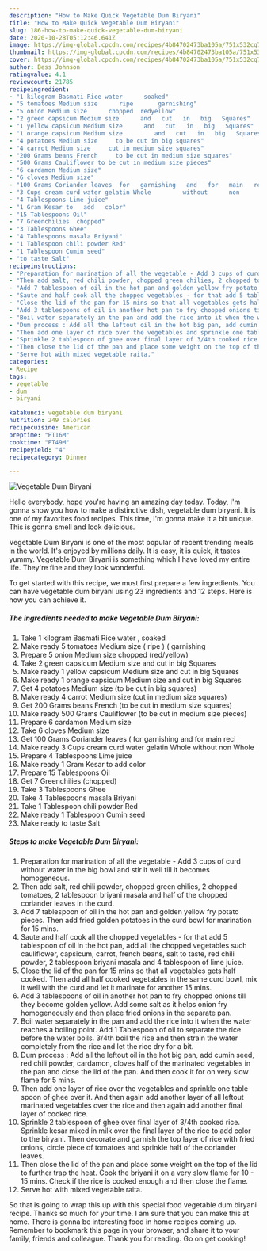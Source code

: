 ```yaml
---
description: "How to Make Quick Vegetable Dum Biryani"
title: "How to Make Quick Vegetable Dum Biryani"
slug: 186-how-to-make-quick-vegetable-dum-biryani
date: 2020-10-28T05:12:46.641Z
image: https://img-global.cpcdn.com/recipes/4b84702473ba105a/751x532cq70/vegetable-dum-biryani-recipe-main-photo.jpg
thumbnail: https://img-global.cpcdn.com/recipes/4b84702473ba105a/751x532cq70/vegetable-dum-biryani-recipe-main-photo.jpg
cover: https://img-global.cpcdn.com/recipes/4b84702473ba105a/751x532cq70/vegetable-dum-biryani-recipe-main-photo.jpg
author: Bess Johnson
ratingvalue: 4.1
reviewcount: 21785
recipeingredient:
- "1 kilogram Basmati Rice water      soaked"
- "5 tomatoes Medium size      ripe 	  garnishing"
- "5 onion Medium size      chopped  redyellow"
- "2 green capsicum Medium size      and   cut   in   big   Squares"
- "1 yellow capsicum Medium size      and   cut   in   big   Squares"
- "1 orange capsicum Medium size         and   cut   in   big   Squares"
- "4 potatoes Medium size     to be cut in big squares"
- "4 carrot Medium size     cut in medium size squares"
- "200 Grams beans French     to be cut in medium size squares"
- "500 Grams Cauliflower to be cut in medium size pieces"
- "6 cardamon Medium size"
- "6 cloves Medium size"
- "100 Grams Coriander leaves  for   garnishing   and   for   main   reci"
- "3 Cups cream curd water gelatin Whole         without      non      Whole"
- "4 Tablespoons Lime juice"
- "1 Gram Kesar to   add   color"
- "15 Tablespoons Oil"
- "7 Greenchilies  chopped"
- "3 Tablespoons Ghee"
- "4 Tablespoons masala Briyani"
- "1 Tablespoon chili powder Red"
- "1 Tablespoon Cumin seed"
- "to taste Salt"
recipeinstructions:
- "Preparation for marination of all the vegetable - Add 3 cups of curd without water in the big bowl and stir it well till it becomes homogeneous."
- "Then add salt, red chili powder, chopped green chilies, 2 chopped tomatoes, 2 tablespoon briyani masala and half of the chopped coriander leaves in the curd."
- "Add 7 tablespoon of oil in the hot pan and golden yellow fry potato pieces. Then add fried golden potatoes in the curd bowl for marination for 15 mins."
- "Saute and half cook all the chopped vegetables - for that add 5 tablespoon of oil in the hot pan, add all the chopped vegetables such cauliflower, capsicum, carrot, french beans, salt to taste, red chili powder, 2 tablespoon briyani masala and 4 tablespoon of lime juice."
- "Close the lid of the pan for 15 mins so that all vegetables gets half cooked. Then add all half cooked vegetables in the same curd bowl, mix it well with the curd and let it marinate for another 15 mins."
- "Add 3 tablespoons of oil in another hot pan to fry chopped onions till they become golden yellow. Add some salt as it helps onion fry homogeneously and then place fried onions in the separate pan."
- "Boil water separately in the pan and add the rice into it when the water reaches a boiling point. Add 1 Tablespoon of oil to separate the rice before the water boils. 3/4th boil the rice and then strain the water completely from the rice and let the rice dry for a bit."
- "Dum process : Add all the leftout oil in the hot big pan, add cumin seed, red chili powder, cardamon, cloves half of the marinated vegetables in the pan and close the lid of the pan. And then cook it for on very slow flame for 5 mins."
- "Then add one layer of rice over the vegetables and sprinkle one table spoon of ghee over it. And then again add another layer of all leftout marinated vegetables over the rice and then again add another final layer of cooked rice."
- "Sprinkle 2 tablespoon of ghee over final layer of 3/4th cooked rice. Sprinkle kesar mixed in milk over the final layer of the rice to add color to the biryani. Then decorate and garnish the top layer of rice with fried onions, circle piece of tomatoes and sprinkle half of the coriander leaves."
- "Then close the lid of the pan and place some weight on the top of the lid to further trap the heat. Cook the briyani it on a very slow flame for 10 - 15 mins. Check if the rice is cooked enough and then close the flame."
- "Serve hot with mixed vegetable raita."
categories:
- Recipe
tags:
- vegetable
- dum
- biryani

katakunci: vegetable dum biryani 
nutrition: 249 calories
recipecuisine: American
preptime: "PT16M"
cooktime: "PT49M"
recipeyield: "4"
recipecategory: Dinner

---
```



![Vegetable Dum Biryani](https://img-global.cpcdn.com/recipes/4b84702473ba105a/751x532cq70/vegetable-dum-biryani-recipe-main-photo.jpg)

Hello everybody, hope you're having an amazing day today. Today, I'm gonna show you how to make a distinctive dish, vegetable dum biryani. It is one of my favorites food recipes. This time, I'm gonna make it a bit unique. This is gonna smell and look delicious.

Vegetable Dum Biryani is one of the most popular of recent trending meals in the world. It's enjoyed by millions daily. It is easy, it is quick, it tastes yummy. Vegetable Dum Biryani is something which I have loved my entire life. They're fine and they look wonderful.




To get started with this recipe, we must first prepare a few ingredients. You can have vegetable dum biryani using 23 ingredients and 12 steps. Here is how you can achieve it.

<!--inarticleads1-->

##### The ingredients needed to make Vegetable Dum Biryani:

1. Take 1 kilogram Basmati Rice water ,     soaked
1. Make ready 5 tomatoes Medium size     ( ripe )	 ( garnishing
1. Prepare 5 onion Medium size      chopped  (red/yellow)
1. Take 2 green capsicum Medium size      and   cut   in   big   Squares
1. Make ready 1 yellow capsicum Medium size      and   cut   in   big   Squares
1. Make ready 1 orange capsicum Medium size         and   cut   in   big   Squares
1. Get 4 potatoes Medium size     (to be cut in big squares)
1. Make ready 4 carrot Medium size     (cut in medium size squares)
1. Get 200 Grams beans French     (to be cut in medium size squares)
1. Make ready 500 Grams Cauliflower (to be cut in medium size pieces)
1. Prepare 6 cardamon Medium size
1. Take 6 cloves Medium size
1. Get 100 Grams Coriander leaves ( for   garnishing   and   for   main   reci
1. Make ready 3 Cups cream curd water gelatin Whole         without      non      Whole
1. Prepare 4 Tablespoons Lime juice
1. Make ready 1 Gram Kesar to   add   color
1. Prepare 15 Tablespoons Oil
1. Get 7 Greenchilies  (chopped)
1. Take 3 Tablespoons Ghee
1. Take 4 Tablespoons masala Briyani
1. Take 1 Tablespoon chili powder Red
1. Make ready 1 Tablespoon Cumin seed
1. Make ready to taste Salt




<!--inarticleads2-->

##### Steps to make Vegetable Dum Biryani:

1. Preparation for marination of all the vegetable - Add 3 cups of curd without water in the big bowl and stir it well till it becomes homogeneous.
1. Then add salt, red chili powder, chopped green chilies, 2 chopped tomatoes, 2 tablespoon briyani masala and half of the chopped coriander leaves in the curd.
1. Add 7 tablespoon of oil in the hot pan and golden yellow fry potato pieces. Then add fried golden potatoes in the curd bowl for marination for 15 mins.
1. Saute and half cook all the chopped vegetables - for that add 5 tablespoon of oil in the hot pan, add all the chopped vegetables such cauliflower, capsicum, carrot, french beans, salt to taste, red chili powder, 2 tablespoon briyani masala and 4 tablespoon of lime juice.
1. Close the lid of the pan for 15 mins so that all vegetables gets half cooked. Then add all half cooked vegetables in the same curd bowl, mix it well with the curd and let it marinate for another 15 mins.
1. Add 3 tablespoons of oil in another hot pan to fry chopped onions till they become golden yellow. Add some salt as it helps onion fry homogeneously and then place fried onions in the separate pan.
1. Boil water separately in the pan and add the rice into it when the water reaches a boiling point. Add 1 Tablespoon of oil to separate the rice before the water boils. 3/4th boil the rice and then strain the water completely from the rice and let the rice dry for a bit.
1. Dum process : Add all the leftout oil in the hot big pan, add cumin seed, red chili powder, cardamon, cloves half of the marinated vegetables in the pan and close the lid of the pan. And then cook it for on very slow flame for 5 mins.
1. Then add one layer of rice over the vegetables and sprinkle one table spoon of ghee over it. And then again add another layer of all leftout marinated vegetables over the rice and then again add another final layer of cooked rice.
1. Sprinkle 2 tablespoon of ghee over final layer of 3/4th cooked rice. Sprinkle kesar mixed in milk over the final layer of the rice to add color to the biryani. Then decorate and garnish the top layer of rice with fried onions, circle piece of tomatoes and sprinkle half of the coriander leaves.
1. Then close the lid of the pan and place some weight on the top of the lid to further trap the heat. Cook the briyani it on a very slow flame for 10 - 15 mins. Check if the rice is cooked enough and then close the flame.
1. Serve hot with mixed vegetable raita.




So that is going to wrap this up with this special food vegetable dum biryani recipe. Thanks so much for your time. I am sure that you can make this at home. There is gonna be interesting food in home recipes coming up. Remember to bookmark this page in your browser, and share it to your family, friends and colleague. Thank you for reading. Go on get cooking!
